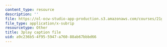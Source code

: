 ```yaml
---
content_type: resource
description: ''
file: https://ol-ocw-studio-app-production.s3.amazonaws.com/courses/21g-101-chinese-i-regular-fall-2014/a9c236b54f955947a76088ab67bbbd66_fRWCYq5qxL4.vtt
file_type: application/x-subrip
resourcetype: Other
title: 3play caption file
uid: a9c236b5-4f95-5947-a760-88ab67bbbd66
---
```


